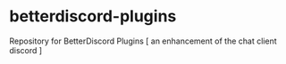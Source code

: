 # betterdiscord-plugins
Repository for BetterDiscord Plugins [ an enhancement of the chat client discord ]
